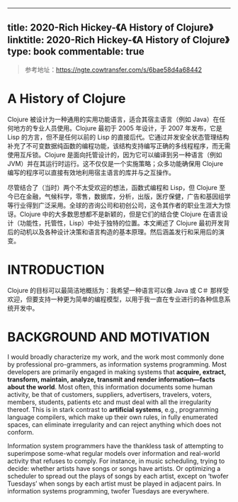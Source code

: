 
---
title: 2020-Rich Hickey-《A History of Clojure》
linktitle: 2020-Rich Hickey-《A History of Clojure》
type: book
commentable: true
---

> 参考地址：https://ngte.cowtransfer.com/s/6bae58d4a68442

# A History of Clojure

Clojure 被设计为一种通用的实用功能语言，适合其宿主语言（例如 Java）在任何地方的专业人员使用。Clojure 最初于 2005 年设计，于 2007 年发布，它是 Lisp 的方言，但不是任何以前的 Lisp 的直接后代。它通过并发安全状态管理结构补充了不可变数据纯函数的编程功能，该结构支持编写正确的多线程程序，而无需使用互斥锁。Clojure 是面向托管设计的，因为它可以编译到另一种语言（例如 JVM）并在其运行时运行。这不仅仅是一个实施策略；众多功能确保用 Clojure 编写的程序可以直接有效地利用宿主语言的库并与之互操作。

尽管结合了（当时）两个不太受欢迎的想法，函数式编程和 Lisp，但 Clojure 至今已在金融，气候科学，零售，数据库，分析，出版，医疗保健，广告和基因组学等行业得到广泛采用。全球的咨询公司和初创公司，这令其作者的职业生涯大为惊讶。Clojure 中的大多数思想都不是新颖的，但是它们的结合使 Clojure 在语言设计（功能性，托管性，Lisp）中处于独特的位置。本文阐述了 Clojure 最初开发背后的动机以及各种设计决策和语言构造的基本原理。然后涵盖发行和采用后的演变。

# INTRODUCTION

Clojure 的目标可以最简洁地概括为：我希望一种语言可以像 Java 或 C＃ 那样受欢迎，但要支持一种更为简单的编程模型，以用于我一直在专业进行的各种信息系统开发中。

# BACKGROUND AND MOTIVATION

I would broadly characterize my work, and the work most commonly done by professional pro-grammers, as information systems programming. Most developers are primarily engaged in making systems that **acquire, extract, transform, maintain, analyze, transmit and render information—facts about the world**. Most often, this information documents some human activity, be that of customers, suppliers, advertisers, travelers, voters, members, students, patients etc and must deal with all the irregularity thereof. This is in stark contrast to **artificial systems**, e.g., programming language compilers, which make up their own rules, in fully enumerated spaces, can eliminate irregularity and can reject anything which does not conform.

Information system programmers have the thankless task of attempting to superimpose some-what regular models over information and real-world activity that refuses to comply. For instance, in music scheduling, trying to decide: whether artists have songs or songs have artists. Or optimizing a scheduler to spread out the plays of songs by each artist, except on ‘twofer Tuesdays’ when songs by each artist must be played in adjacent pairs. In information systems programming, twofer Tuesdays are everywhere.

    